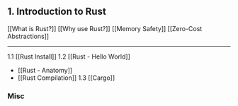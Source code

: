 ## 1. Introduction to Rust
[[What is Rust?]]
[[Why use Rust?]]
[[Memory Safety]]
[[Zero-Cost Abstractions]]
***
1.1 [[Rust Install]]
1.2 [[Rust - Hello World]]
- [[Rust - Anatomy]]
- [[Rust Compilation]]
1.3 [[Cargo]]


### Misc
